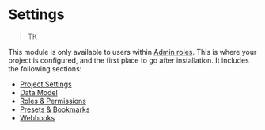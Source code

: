 # Settings

> TK

This module is only available to users within [Admin roles](/concepts/roles/#administrators-role). This is where your
project is configured, and the first place to go after installation. It includes the following sections:

- [Project Settings](/guides/projects/#adjusting-project-settings)
- [Data Model](/concepts/databases/#database-mirroring)
- [Roles & Permissions](/concepts/roles)
- [Presets & Bookmarks](/concepts/collections/#collection-presets-bookmarks)
- [Webhooks](/guides/webhooks)

